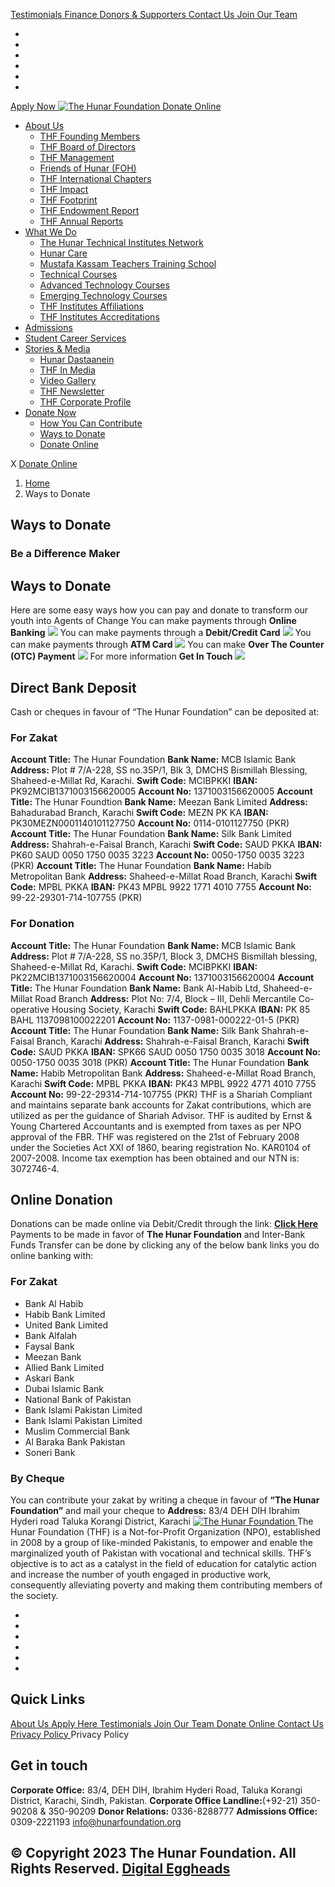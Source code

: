[ Testimonials ](https://hunarfoundation.org/ways-to-donate/</testimonials/>)
[ Finance ](https://hunarfoundation.org/ways-to-donate/</finance/>)
[ Donors & Supporters ](https://hunarfoundation.org/ways-to-donate/</donors-and-supporters/>)
[ Contact Us ](https://hunarfoundation.org/ways-to-donate/</contact-us/>)
[ Join Our Team ](https://hunarfoundation.org/ways-to-donate/</join-our-team/>)
  * [ ](https://hunarfoundation.org/ways-to-donate/<https:/www.facebook.com/THFPakistan/>)
  * [ ](https://hunarfoundation.org/ways-to-donate/<https:/www.instagram.com/thehunarfoundation/>)
  * [ ](https://hunarfoundation.org/ways-to-donate/<https:/www.linkedin.com/company/the-hunar-foundation-thf-/>)
  * [ ](https://hunarfoundation.org/ways-to-donate/<https:/twitter.com/THFHunar>)
  * [ ](https://hunarfoundation.org/ways-to-donate/<https:/www.tiktok.com/@thehunarfoundation?_t=8edbSHDc97y&_r=1>)
  * [ ](https://hunarfoundation.org/ways-to-donate/<https:/www.youtube.com/c/TheHunarFoundationTHF>)


[ Apply Now ](https://hunarfoundation.org/ways-to-donate/<https:/docs.google.com/forms/d/e/1FAIpQLScI-WyhUZ2lZaoOHCtRIcRShkeC1ulelv_o0Ds8FmYqorPa7w/viewform?vc=0&c=0&w=1&flr=0>)
[ ![The Hunar Foundation](https://hunarfoundation.org/wp-content/uploads/2021/02/THF-Logo.png) ](https://hunarfoundation.org/ways-to-donate/<https:/hunarfoundation.org/>)
[ Donate Online ](https://hunarfoundation.org/ways-to-donate/<https:/billing.paypro.com.pk/donation/hunar-foundation/>)
  * [About Us](https://hunarfoundation.org/ways-to-donate/<https:/hunarfoundation.org/about-us/>)
    * [THF Founding Members](https://hunarfoundation.org/ways-to-donate/<https:/hunarfoundation.org/thf-founding-members/>)
    * [THF Board of Directors](https://hunarfoundation.org/ways-to-donate/<https:/hunarfoundation.org/thf-board-of-directors/>)
    * [THF Management](https://hunarfoundation.org/ways-to-donate/<https:/hunarfoundation.org/thf-management/>)
    * [Friends of Hunar (FOH)](https://hunarfoundation.org/ways-to-donate/<https:/hunarfoundation.org/friends-of-hunar-foh/>)
    * [THF International Chapters](https://hunarfoundation.org/ways-to-donate/<https:/hunarfoundation.org/thf-international-chapters/>)
    * [THF Impact](https://hunarfoundation.org/ways-to-donate/<https:/hunarfoundation.org/thf-impact/>)
    * [THF Footprint](https://hunarfoundation.org/ways-to-donate/<https:/hunarfoundation.org/thf-footprint/>)
    * [THF Endowment Report](https://hunarfoundation.org/ways-to-donate/<https:/hunarfoundation.org/thf-endowment-report/>)
    * [THF Annual Reports](https://hunarfoundation.org/ways-to-donate/<https:/hunarfoundation.org/thf-annual-reports/>)
  * [What We Do](https://hunarfoundation.org/ways-to-donate/<#>)
    * [The Hunar Technical Institutes Network](https://hunarfoundation.org/ways-to-donate/<https:/hunarfoundation.org/the-hunar-technical-institutes-network/>)
    * [Hunar Care](https://hunarfoundation.org/ways-to-donate/<https:/hunarfoundation.org/hunar-care/>)
    * [Mustafa Kassam Teachers Training School](https://hunarfoundation.org/ways-to-donate/<https:/hunarfoundation.org/mustafa-kassam-teachers-training-school/>)
    * [Technical Courses](https://hunarfoundation.org/ways-to-donate/<https:/hunarfoundation.org/technical-courses/>)
    * [Advanced Technology Courses](https://hunarfoundation.org/ways-to-donate/<https:/hunarfoundation.org/advanced-technology-courses/>)
    * [Emerging Technology Courses](https://hunarfoundation.org/ways-to-donate/<https:/hunarfoundation.org/emerging-technology-courses/>)
    * [THF Institutes Affiliations](https://hunarfoundation.org/ways-to-donate/<https:/hunarfoundation.org/thf-institutes-affiliations/>)
    * [THF Institutes Accreditations](https://hunarfoundation.org/ways-to-donate/<https:/hunarfoundation.org/thf-institutes-accreditations/>)
  * [Admissions](https://hunarfoundation.org/ways-to-donate/<https:/hunarfoundation.org/admissions/>)
  * [Student Career Services](https://hunarfoundation.org/ways-to-donate/<https:/hunarfoundation.org/student-career-services/>)
  * [Stories & Media](https://hunarfoundation.org/ways-to-donate/<#>)
    * [Hunar Dastaanein](https://hunarfoundation.org/ways-to-donate/<https:/hunarfoundation.org/hunar-dastaanein/>)
    * [THF In Media](https://hunarfoundation.org/ways-to-donate/<https:/hunarfoundation.org/thf-in-media/>)
    * [Video Gallery](https://hunarfoundation.org/ways-to-donate/<https:/hunarfoundation.org/video-gallery/>)
    * [THF Newsletter](https://hunarfoundation.org/ways-to-donate/<https:/hunarfoundation.org/wp-content/uploads/2024/01/THF-Newsletter.pdf>)
    * [THF Corporate Profile](https://hunarfoundation.org/ways-to-donate/<https:/hunarfoundation.org/wp-content/uploads/2024/01/THF-Corporate-Profile.pdf>)
  * [Donate Now](https://hunarfoundation.org/ways-to-donate/<#>)
    * [How You Can Contribute](https://hunarfoundation.org/ways-to-donate/<https:/hunarfoundation.org/how-you-can-contribute/>)
    * [Ways to Donate](https://hunarfoundation.org/ways-to-donate/<https:/hunarfoundation.org/ways-to-donate/>)
    * [Donate Online](https://hunarfoundation.org/ways-to-donate/<https:/billing.paypro.com.pk/donation/hunar-foundation/>)


X
[ Donate Online ](https://hunarfoundation.org/ways-to-donate/<https:/billing.paypro.com.pk/donation/hunar-foundation/>)
  1. [Home](https://hunarfoundation.org/ways-to-donate/<https:/hunarfoundation.org>)
  2. Ways to Donate


##  Ways to Donate 
###  Be a Difference Maker 
## Ways to Donate
Here are some easy ways how you can pay and donate to transform our youth into Agents of Change
You can make payments through **Online Banking**
![](https://hunarfoundation.org/wp-content/uploads/2024/01/Online-Banking.jpg)
You can make payments through a **Debit/Credit Card**
![](https://hunarfoundation.org/wp-content/uploads/2024/01/Debit-Credit-Card.jpg)
You can make payments through **ATM Card**
![](https://hunarfoundation.org/wp-content/uploads/2024/01/ATM-Card.jpg)
You can make **Over The Counter (OTC) Payment**
![](https://hunarfoundation.org/wp-content/uploads/2024/01/OTC-Payment.jpg)
For more information **Get In Touch**
![](https://hunarfoundation.org/wp-content/uploads/2024/01/Get-In-Touch.jpg)
## Direct Bank Deposit
Cash or cheques in favour of “The Hunar Foundation” can be deposited at:
###  For Zakat 
**Account Title:** The Hunar Foundation **Bank Name:** MCB Islamic Bank **Address:** Plot # 7/A-228, SS no.35P/1, Blk 3, DMCHS Bismillah Blessing, Shaheed-e-Millat Rd, Karachi. **Swift Code:** MCIBPKKI **IBAN:** PK92MCIB1371003156620005 **Account No:** 1371003156620005 
**Account Title:** The Hunar Foundtion **Bank Name:** Meezan Bank Limited **Address:** Bahadurabad Branch, Karachi **Swift Code:** MEZN PK KA **IBAN:** PK30MEZN0001140101127750 **Account No:** 0114-0101127750 (PKR) 
**Account Title:** The Hunar Foundation **Bank Name:** Silk Bank Limited **Address:** Shahrah-e-Faisal Branch, Karachi **Swift Code:** SAUD PKKA **IBAN:** PK60 SAUD 0050 1750 0035 3223 **Account No:** 0050-1750 0035 3223 (PKR) 
**Account Title:** The Hunar Foundation **Bank Name:** Habib Metropolitan Bank **Address:** Shaheed-e-Millat Road Branch, Karachi **Swift Code:** MPBL PKKA **IBAN:** PK43 MPBL 9922 1771 4010 7755 **Account No:** 99-22-29301-714-107755 (PKR) 
###  For Donation 
**Account Title:** The Hunar Foundation **Bank Name:** MCB Islamic Bank **Address:** Plot # 7/A-228, SS no.35P/1, Block 3, DMCHS Bismillah blessing, Shaheed-e-Millat Rd, Karachi. **Swift Code:** MCIBPKKI **IBAN:** PK22MCIB1371003156620004 **Account No:** 1371003156620004 
**Account Title:** The Hunar Foundation **Bank Name:** Bank Al-Habib Ltd, Shaheed-e-Millat Road Branch **Address:** Plot No: 7/4, Block – III, Dehli Mercantile Co-operative Housing Society, Karachi **Swift Code:** BAHLPKKA **IBAN:** PK 85 BAHL 1137098100022201 **Account No:** 1137-0981-000222-01-5 (PKR) 
**Account Title:** The Hunar Foundation **Bank Name:** Silk Bank Shahrah-e-Faisal Branch, Karachi **Address:** Shahrah-e-Faisal Branch, Karachi **Swift Code:** SAUD PKKA **IBAN:** SPK66 SAUD 0050 1750 0035 3018 **Account No:** 0050-1750 0035 3018 (PKR) 
**Account Title:** The Hunar Foundation **Bank Name:** Habib Metropolitan Bank **Address:** Shaheed-e-Millat Road Branch, Karachi **Swift Code:** MPBL PKKA **IBAN:** PK43 MPBL 9922 4771 4010 7755 **Account No:** 99-22-29314-714-107755 (PKR) 
THF is a Shariah Compliant and maintains separate bank accounts for Zakat contributions, which are utilized as per the guidance of Shariah Advisor. THF is audited by Ernst & Young Chartered Accountants and is exempted from taxes as per NPO approval of the FBR.
THF was registered on the 21st of February 2008 under the Societies Act XXI of 1860, bearing registration No. KAR0104 of 2007-2008. Income tax exemption has been obtained and our NTN is: 3072746-4.
## Online Donation
Donations can be made online via Debit/Credit through the link: [**Click Here**](https://hunarfoundation.org/ways-to-donate/<https:/billing.paypro.com.pk/donation/hunar-foundation/>)
Payments to be made in favor of **The Hunar Foundation** and Inter-Bank Funds Transfer can be done by clicking any of the below bank links you do online banking with:
###  For Zakat 
  * Bank Al Habib
  * Habib Bank Limited
  * United Bank Limited
  * Bank Alfalah
  * Faysal Bank
  * Meezan Bank
  * Allied Bank Limited
  * Askari Bank
  * Dubai Islamic Bank
  * National Bank of Pakistan
  * Bank Islami Pakistan Limited
  * Bank Islami Pakistan Limited
  * Muslim Commercial Bank
  * Al Baraka Bank Pakistan
  * Soneri Bank


###  By Cheque 
You can contribute your zakat by writing a cheque in favour of **“The Hunar Foundation”** and mail your cheque to **Address:** 83/4 DEH DIH Ibrahim Hyderi road Taluka Korangi District, Karachi 
[ ![The Hunar Foundation](https://hunarfoundation.org/wp-content/uploads/2021/02/Honar-Foundation-Linear-Footer-Logo.png) ](https://hunarfoundation.org/ways-to-donate/<https:/hunarfoundation.org/>)
The Hunar Foundation (THF) is a Not-for-Profit Organization (NPO), established in 2008 by a group of like-minded Pakistanis, to empower and enable the marginalized youth of Pakistan with vocational and technical skills. THF’s objective is to act as a catalyst in the field of education for catalytic action and increase the number of youth engaged in productive work, consequently alleviating poverty and making them contributing members of the society.
  * [ ](https://hunarfoundation.org/ways-to-donate/<https:/www.facebook.com/THFPakistan/>)
  * [ ](https://hunarfoundation.org/ways-to-donate/<https:/www.instagram.com/thehunarfoundation/>)
  * [ ](https://hunarfoundation.org/ways-to-donate/<https:/www.linkedin.com/company/the-hunar-foundation-thf-/>)
  * [ ](https://hunarfoundation.org/ways-to-donate/<https:/twitter.com/THFHunar>)
  * [ ](https://hunarfoundation.org/ways-to-donate/<https:/www.tiktok.com/@thehunarfoundation?_t=8edbSHDc97y&_r=1>)
  * [ ](https://hunarfoundation.org/ways-to-donate/<https:/www.youtube.com/c/TheHunarFoundationTHF>)


## Quick Links
[ About Us ](https://hunarfoundation.org/ways-to-donate/<https:/hunarfoundation.org/about-us/>)
[ Apply Here ](https://hunarfoundation.org/ways-to-donate/<>)
[ Testimonials ](https://hunarfoundation.org/ways-to-donate/</testimonials/>)
[ Join Our Team ](https://hunarfoundation.org/ways-to-donate/</join-our-team/>)
[ Donate Online ](https://hunarfoundation.org/ways-to-donate/<https:/billing.paypro.com.pk/donation/hunar-foundation/>)
[ Contact Us ](https://hunarfoundation.org/ways-to-donate/</contact-us/>)
[ Privacy Policy ](https://hunarfoundation.org/ways-to-donate/<https:/hunarfoundation.org/privacy-policy/>)
Privacy Policy 
## Get in touch
**Corporate Office:** 83/4, DEH DIH, Ibrahim Hyderi Road, Taluka Korangi District, Karachi, Sindh, Pakistan.
**Corporate Office Landline:**(+92-21) 350-90208 & 350-90209 **Donor Relations:** 0336-8288777 **Admissions Office:** 0309-2221193 
info@hunarfoundation.org
[ ](https://hunarfoundation.org/ways-to-donate/<#>)
## © Copyright 2023 The Hunar Foundation. All Rights Reserved. [Digital Eggheads](https://hunarfoundation.org/ways-to-donate/<http:/digitaleggheads.com>)
